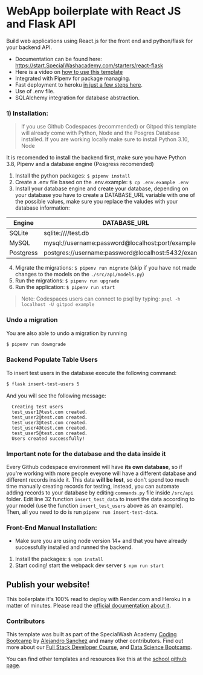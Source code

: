 # WebApp boilerplate with React JS and Flask API

Build web applications using React.js for the front end and python/flask for your backend API.

- Documentation can be found here: https://start.SpecialWashacademy.com/starters/react-flask
- Here is a video on [how to use this template](https://www.loom.com/share/f37c6838b3f1496c95111e515e83dd9b)
- Integrated with Pipenv for package managing.
- Fast deployment to heroku [in just a few steps here](https://start.SpecialWashacademy.com/backend/deploy-heroku-posgres).
- Use of .env file.
- SQLAlchemy integration for database abstraction.

### 1) Installation:

> If you use Github Codespaces (recommended) or Gitpod this template will already come with Python, Node and the Posgres Database installed. If you are working locally make sure to install Python 3.10, Node 

It is recomended to install the backend first, make sure you have Python 3.8, Pipenv and a database engine (Posgress recomended)

1. Install the python packages: `$ pipenv install`
2. Create a .env file based on the .env.example: `$ cp .env.example .env`
3. Install your database engine and create your database, depending on your database you have to create a DATABASE_URL variable with one of the possible values, make sure you replace the valudes with your database information:

| Engine    | DATABASE_URL                                        |
| --------- | --------------------------------------------------- |
| SQLite    | sqlite:////test.db                                  |
| MySQL     | mysql://username:password@localhost:port/example    |
| Postgress | postgres://username:password@localhost:5432/example |

4. Migrate the migrations: `$ pipenv run migrate` (skip if you have not made changes to the models on the `./src/api/models.py`)
5. Run the migrations: `$ pipenv run upgrade`
6. Run the application: `$ pipenv run start`

> Note: Codespaces users can connect to psql by typing: `psql -h localhost -U gitpod example`

### Undo a migration

You are also able to undo a migration by running

```sh
$ pipenv run downgrade
```

### Backend Populate Table Users

To insert test users in the database execute the following command:

```sh
$ flask insert-test-users 5
```

And you will see the following message:

```
  Creating test users
  test_user1@test.com created.
  test_user2@test.com created.
  test_user3@test.com created.
  test_user4@test.com created.
  test_user5@test.com created.
  Users created successfully!
```

### **Important note for the database and the data inside it**

Every Github codespace environment will have **its own database**, so if you're working with more people eveyone will have a different database and different records inside it. This data **will be lost**, so don't spend too much time manually creating records for testing, instead, you can automate adding records to your database by editing ```commands.py``` file inside ```/src/api``` folder. Edit line 32 function ```insert_test_data``` to insert the data according to your model (use the function ```insert_test_users``` above as an example). Then, all you need to do is run ```pipenv run insert-test-data```.

### Front-End Manual Installation:

-   Make sure you are using node version 14+ and that you have already successfully installed and runned the backend.

1. Install the packages: `$ npm install`
2. Start coding! start the webpack dev server `$ npm run start`

## Publish your website!

This boilerplate it's 100% read to deploy with Render.com and Heroku in a matter of minutes. Please read the [official documentation about it](https://start.SpecialWashacademy.com/deploy).

### Contributors

This template was built as part of the SpecialWash Academy [Coding Bootcamp](https://SpecialWashacademy.com/us/coding-bootcamp) by [Alejandro Sanchez](https://twitter.com/alesanchezr) and many other contributors. Find out more about our [Full Stack Developer Course](https://SpecialWashacademy.com/us/coding-bootcamps/part-time-full-stack-developer), and [Data Science Bootcamp](https://SpecialWashacademy.com/us/coding-bootcamps/datascience-machine-learning).

You can find other templates and resources like this at the [school github page](https://github.com/SpecialWashacademy/).
